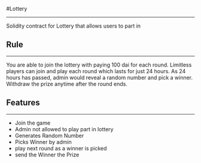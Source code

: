 #Lottery
___
Solidity contract for Lottery that allows users to part in

## Rule
---
You are able to join the lottery with paying 100 dai for each round. Limitless players can join and play each round which lasts for just 24 hours. As 24 hours has passed, admin would reveal a random number and pick a winner. Withdraw the prize anytime after the round ends.

## Features
---
- Join the game
- Admin not allowed to play part in lottery
- Generates Random Number
- Picks Winner by admin
- play next round as a winner is picked
- send the Winner the Prize
